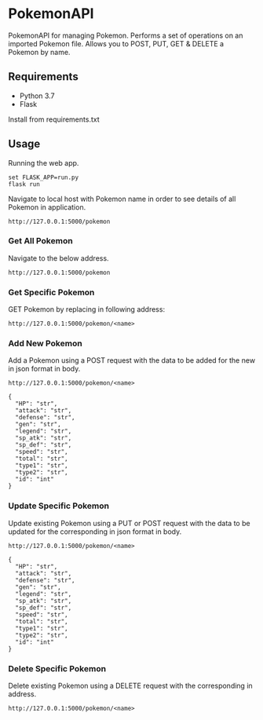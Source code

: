 # PokemonAPI
PokemonAPI for managing Pokemon. Performs a set of operations on an imported Pokemon file.
Allows you to POST, PUT, GET & DELETE a Pokemon by name.

## Requirements

- Python 3.7
- Flask


Install from requirements.txt


## Usage

Running the web app.

```
set FLASK_APP=run.py
flask run
```
Navigate to local host with Pokemon name in order to see details of all Pokemon in application.
```
http://127.0.0.1:5000/pokemon
```
### Get All Pokemon

Navigate to the below address.

```
http://127.0.0.1:5000/pokemon
```
### Get Specific Pokemon

GET Pokemon by replacing <name> in following address:
```
http://127.0.0.1:5000/pokemon/<name>
```
  
### Add New Pokemon
  
Add a Pokemon using a POST request with the data to be added for the new <name> in json format in body.

```
http://127.0.0.1:5000/pokemon/<name>
```
```
{	
  "HP": "str",
  "attack": "str",
  "defense": "str",
  "gen": "str",
  "legend": "str",
  "sp_atk": "str",
  "sp_def": "str",
  "speed": "str",
  "total": "str",
  "type1": "str",
  "type2": "str",
  "id": "int"
}
```

### Update Specific Pokemon
  
Update existing Pokemon using a PUT or POST request with the data to be updated for the corresponding <name> in json format in body.

```
http://127.0.0.1:5000/pokemon/<name>
```
```
{	
  "HP": "str",
  "attack": "str",
  "defense": "str",
  "gen": "str",
  "legend": "str",
  "sp_atk": "str",
  "sp_def": "str",
  "speed": "str",
  "total": "str",
  "type1": "str",
  "type2": "str",
  "id": "int"
}
```
### Delete Specific Pokemon
  
Delete existing Pokemon using a DELETE request with the corresponding <name> in address.

```
http://127.0.0.1:5000/pokemon/<name>
```
  
  
